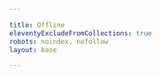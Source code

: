 ```yaml
---

title: Offline
eleventyExcludeFromCollections: true
robots: noindex, nofollow
layout: base

---
```

